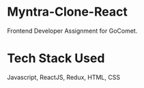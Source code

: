 # Myntra-Clone-React
Frontend Developer Assignment for GoComet. 

# Tech Stack Used
Javascript, ReactJS, Redux, HTML, CSS



